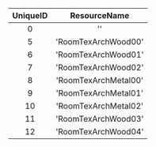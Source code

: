 | UniqueID | ResourceName |
|:--:|:--:|
| 0 | '' | 
| 5 | 'RoomTexArchWood00' | 
| 6 | 'RoomTexArchWood01' | 
| 7 | 'RoomTexArchWood02' | 
| 8 | 'RoomTexArchMetal00' | 
| 9 | 'RoomTexArchMetal01' | 
| 10 | 'RoomTexArchMetal02' | 
| 11 | 'RoomTexArchWood03' | 
| 12 | 'RoomTexArchWood04' | 
